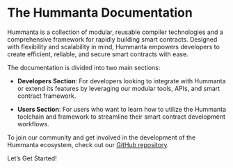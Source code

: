 # The Hummanta Documentation

Hummanta is a collection of modular, reusable compiler technologies and a comprehensive framework for rapidly building smart contracts. Designed with flexibility and scalability in mind, Hummanta empowers developers to create efficient, reliable, and secure smart contracts with ease.

The documentation is divided into two main sections:

- **Developers Section**: For developers looking to integrate with Hummanta or extend its features by leveraging our modular tools, APIs, and smart contract framework.

- **Users Section**: For users who want to learn how to utilize the Hummanta toolchain and framework to streamline their smart contract development workflows.

To join our community and get involved in the development of the Hummanta ecosystem, check out our [GitHub repository](https://github.com/hummanta).

Let’s Get Started!
